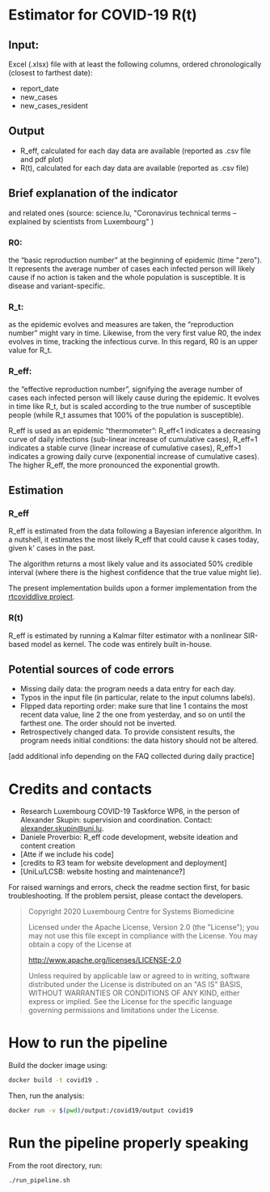 # Estimator for COVID-19 R(t)

## Input:
Excel (.xlsx) file with at least the following columns, ordered chronologically (closest to farthest date):
- report_date
- new_cases
- new_cases_resident

## Output
- R_eff, calculated for each day data are available (reported as .csv file and pdf plot)
- R(t), calculated for each day data are available (reported as .csv file)

## Brief explanation of the indicator
and related ones (source: science.lu, "Coronavirus technical terms – explained by scientists from Luxembourg" )

### R0:
the “basic reproduction number” at the beginning of epidemic (time "zero"). It represents the average number of cases each infected person will likely cause if no action is taken and the whole population is susceptible. It is disease and variant-specific.

### R_t:
as the epidemic evolves and measures are taken, the “reproduction number” might vary in time. Likewise, from the very first value R0, the index evolves in time, tracking the infectious curve. In this regard, R0 is an upper value for R_t.

### R_eff:
the “effective reproduction number”, signifying the average number of cases each infected person will likely cause during the epidemic. It evolves in time like R_t, but is scaled according to the true number of susceptible people (while R_t assumes that 100% of the population is susceptible).

R_eff is used as an epidemic “thermometer”: R_eff<1 indicates a decreasing curve of daily infections (sub-linear increase of cumulative cases), R_eff=1 indicates a stable curve (linear increase of cumulative cases), R_eff>1 indicates a growing daily curve (exponential increase of cumulative cases). The higher R_eff, the more pronounced the exponential growth.

## Estimation

### R_eff
R_eff is estimated from the data following a Bayesian inference algorithm. In a nutshell, it estimates the most likely R_eff that could cause k cases today, given k' cases in the past.

The algorithm returns a most likely value and its associated 50% credible interval (where there is the highest confidence that the true value might lie).

The present implementation builds upon a former implementation from the [rtcoviddlive project](https://github.com/rtcovidlive/).

### R(t)
R_eff is estimated by running a Kalmar filter estimator with a nonlinear SIR-based model as kernel. The code was entirely built in-house.

## Potential sources of code errors
- Missing daily data: the program needs a data entry for each day.
- Typos in the input file (in particular, relate to the input columns labels).
- Flipped data reporting order: make sure that line 1 contains the most recent data value, line 2 the one from yesterday, and so on until the farthest one. The order should not be inverted.
- Retrospectively changed data. To provide consistent results, the program needs initial conditions: the data history should not be altered.

[add additional info depending on the FAQ collected during daily practice]


# Credits and contacts

- Research Luxembourg COVID-19 Taskforce WP6, in the person of Alexander Skupin: supervision and coordination. Contact: alexander.skupin@uni.lu.
- Daniele Proverbio: R_eff code development, website ideation and content creation
- [Atte if we include his code]
- [credits to R3 team for website development and deployment]
- [UniLu/LCSB: website hosting and maintenance?]

For raised warnings and errors, check the readme section first, for basic troubleshooting.
If the problem persist, please contact the developers.



> Copyright 2020 Luxembourg Centre for Systems Biomedicine
>
> Licensed under the Apache License, Version 2.0 (the "License");
>  you may not use this file except in compliance with the License.
>  You may obtain a copy of the License at
>
>    http://www.apache.org/licenses/LICENSE-2.0
>
>  Unless required by applicable law or agreed to in writing, software
>  distributed under the License is distributed on an "AS IS" BASIS,
>  WITHOUT WARRANTIES OR CONDITIONS OF ANY KIND, either express or implied.
>  See the License for the specific language governing permissions and
>  limitations under the License.


# How to run the pipeline

Build the docker image using:

```bash
docker build -t covid19 .
```

Then, run the analysis:

```bash
docker run -v $(pwd)/output:/covid19/output covid19
```

# Run the pipeline properly speaking

From the root directory, run:

```bash
./run_pipeline.sh
```
